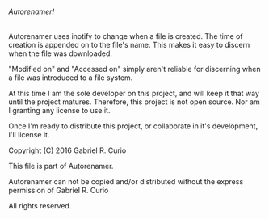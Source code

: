 

###### Autorenamer!

Autorenamer uses inotify to change when a file is created. The time of creation is appended on to the file's name. This makes it easy to discern when the file was downloaded.

"Modified on" and "Accessed on" simply aren't reliable for discerning when a file was introduced to a file system.

At this time I am the sole developer on this project, and will keep it that way until the project matures. Therefore, this project is not open source. Nor am I granting any license to use it.

Once I'm ready to distribute this project, or collaborate in it's development, I'll license it.


Copyright (C) 2016 Gabriel R. Curio

This file is part of Autorenamer.

Autorenamer can not be copied and/or distributed without the express permission of Gabriel R. Curio

All rights reserved.
